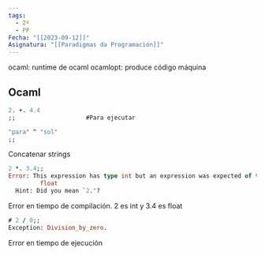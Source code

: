 ```yaml
---
tags:
  - 2º
  - PP
Fecha: "[[2023-09-12]]"
Asignatura: "[[Paradigmas da Programación]]"
---
```


ocaml: runtime de ocaml
ocamlopt: produce código máquina

## Ocaml

``` ocaml
2. +. 4.4
;;                    #Para ejecutar 
```

```ocaml
"para" ^ "sol"
;;
```

Concatenar strings

```ocaml
2 *. 3.4;;
Error: This expression has type int but an expression was expected of type
         float
  Hint: Did you mean `2.'?
```

Error en tiempo de compilación.  2 es int y 3.4 es float

```ocaml
# 2 / 0;;
Exception: Division_by_zero.
```

Error en tiempo de ejecución